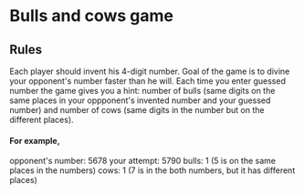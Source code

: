 # Bulls and cows game

## Rules
Each player should invent his 4-digit number. Goal of the game is to divine your opponent's number faster than he will.
Each time you enter guessed number the game gives you a hint: number of bulls (same digits on the same places in your oppponent's invented number and your guessed number) and number of cows (same digits in the number but on the different places).
#### For example,
opponent's number: 5678
your attempt: 5790
bulls: 1 (5 is on the same places in the numbers)
cows: 1 (7 is in the both numbers, but it has different places)